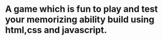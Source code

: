 # A game which is fun to play and test your memorizing ability build using html,css and javascript.

